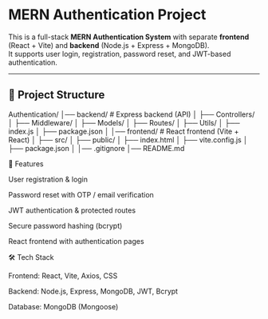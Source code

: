 # MERN Authentication Project

This is a full-stack **MERN Authentication System** with separate **frontend** (React + Vite) and **backend** (Node.js + Express + MongoDB).  
It supports user login, registration, password reset, and JWT-based authentication.

---

## 📂 Project Structure
Authentication/
│── backend/ # Express backend (API)
│ ├── Controllers/
│ ├── Middleware/
│ ├── Models/
│ ├── Routes/
│ ├── Utils/
│ ├── index.js
│ ├── package.json
│
│── frontend/ # React frontend (Vite + React)
│ ├── src/
│ ├── public/
│ ├── index.html
│ ├── vite.config.js
│ ├── package.json
│
│── .gitignore
│── README.md

🔐 Features

User registration & login

Password reset with OTP / email verification

JWT authentication & protected routes

Secure password hashing (bcrypt)

React frontend with authentication pages

🛠️ Tech Stack

Frontend: React, Vite, Axios, CSS

Backend: Node.js, Express, MongoDB, JWT, Bcrypt

Database: MongoDB (Mongoose)

